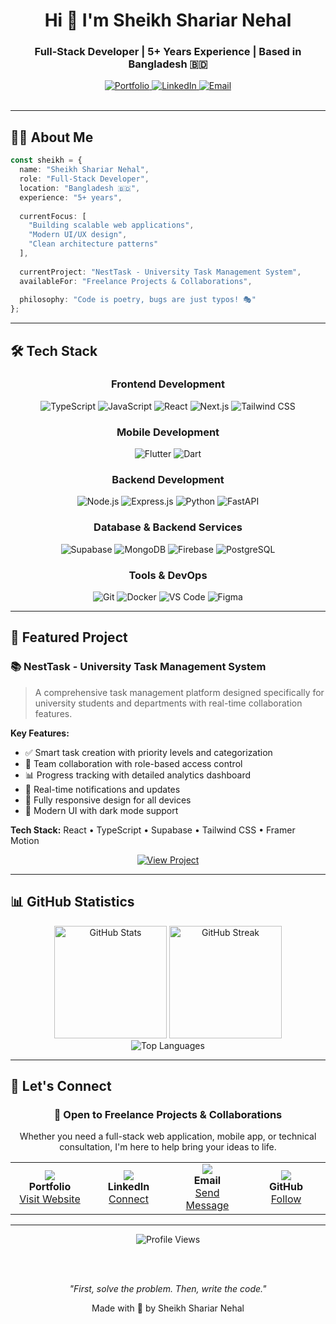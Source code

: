 <!-- Professional Header -->
<div align="center">
  <h1>Hi 👋 I'm Sheikh Shariar Nehal</h1>
  <h3>Full-Stack Developer | 5+ Years Experience | Based in Bangladesh 🇧🇩</h3>
</div>

<div align="center">
  <a href="https://www.sheikhshariarnehal.com/">
    <img src="https://img.shields.io/badge/Portfolio-Visit_Website-00D9FF?style=for-the-badge&logo=google-chrome&logoColor=white" alt="Portfolio"/>
  </a>
  <a href="https://www.linkedin.com/in/sheikhshariarnehal/">
    <img src="https://img.shields.io/badge/LinkedIn-Connect-0A66C2?style=for-the-badge&logo=linkedin&logoColor=white" alt="LinkedIn"/>
  </a>
  <a href="mailto:sheikhshariarnehal@gmail.com">
    <img src="https://img.shields.io/badge/Email-Contact_Me-D14836?style=for-the-badge&logo=gmail&logoColor=white" alt="Email"/>
  </a>
</div>

<br/>

---

## 👨‍💻 About Me

```typescript
const sheikh = {
  name: "Sheikh Shariar Nehal",
  role: "Full-Stack Developer",
  location: "Bangladesh 🇧🇩",
  experience: "5+ years",
  
  currentFocus: [
    "Building scalable web applications",
    "Modern UI/UX design",
    "Clean architecture patterns"
  ],
  
  currentProject: "NestTask - University Task Management System",
  availableFor: "Freelance Projects & Collaborations",
  
  philosophy: "Code is poetry, bugs are just typos! 🎭"
};
```

---

## 🛠️ Tech Stack

<div align="center">

### Frontend Development
![TypeScript](https://img.shields.io/badge/TypeScript-007ACC?style=for-the-badge&logo=typescript&logoColor=white)
![JavaScript](https://img.shields.io/badge/JavaScript-F7DF1E?style=for-the-badge&logo=javascript&logoColor=black)
![React](https://img.shields.io/badge/React-20232A?style=for-the-badge&logo=react&logoColor=61DAFB)
![Next.js](https://img.shields.io/badge/Next.js-000000?style=for-the-badge&logo=nextdotjs&logoColor=white)
![Tailwind CSS](https://img.shields.io/badge/Tailwind_CSS-38B2AC?style=for-the-badge&logo=tailwind-css&logoColor=white)

### Mobile Development
![Flutter](https://img.shields.io/badge/Flutter-02569B?style=for-the-badge&logo=flutter&logoColor=white)
![Dart](https://img.shields.io/badge/Dart-0175C2?style=for-the-badge&logo=dart&logoColor=white)

### Backend Development
![Node.js](https://img.shields.io/badge/Node.js-339933?style=for-the-badge&logo=nodedotjs&logoColor=white)
![Express.js](https://img.shields.io/badge/Express.js-000000?style=for-the-badge&logo=express&logoColor=white)
![Python](https://img.shields.io/badge/Python-3776AB?style=for-the-badge&logo=python&logoColor=white)
![FastAPI](https://img.shields.io/badge/FastAPI-009688?style=for-the-badge&logo=fastapi&logoColor=white)

### Database & Backend Services
![Supabase](https://img.shields.io/badge/Supabase-3ECF8E?style=for-the-badge&logo=supabase&logoColor=white)
![MongoDB](https://img.shields.io/badge/MongoDB-47A248?style=for-the-badge&logo=mongodb&logoColor=white)
![Firebase](https://img.shields.io/badge/Firebase-FFCA28?style=for-the-badge&logo=firebase&logoColor=black)
![PostgreSQL](https://img.shields.io/badge/PostgreSQL-316192?style=for-the-badge&logo=postgresql&logoColor=white)

### Tools & DevOps
![Git](https://img.shields.io/badge/Git-F05032?style=for-the-badge&logo=git&logoColor=white)
![Docker](https://img.shields.io/badge/Docker-2496ED?style=for-the-badge&logo=docker&logoColor=white)
![VS Code](https://img.shields.io/badge/VS_Code-007ACC?style=for-the-badge&logo=visual-studio-code&logoColor=white)
![Figma](https://img.shields.io/badge/Figma-F24E1E?style=for-the-badge&logo=figma&logoColor=white)

</div>

---

## 🌟 Featured Project

### 📚 NestTask - University Task Management System

> A comprehensive task management platform designed specifically for university students and departments with real-time collaboration features.

**Key Features:**
- ✅ Smart task creation with priority levels and categorization
- 👥 Team collaboration with role-based access control
- 📊 Progress tracking with detailed analytics dashboard
- 🔔 Real-time notifications and updates
- 📱 Fully responsive design for all devices
- 🌙 Modern UI with dark mode support

**Tech Stack:** React • TypeScript • Supabase • Tailwind CSS • Framer Motion

<div align="center">
  <a href="https://github.com/nehalDIU/NestTask-V8.5-Depertment">
    <img src="https://img.shields.io/badge/View_Project-GitHub-00D9FF?style=for-the-badge&logo=github&logoColor=white" alt="View Project"/>
  </a>
</div>

---

## 📊 GitHub Statistics

<div align="center">
  <img height="180em" src="https://github-readme-stats.vercel.app/api?username=sheikhshariarnehal&show_icons=true&theme=tokyonight&hide_border=true&count_private=true&title_color=00D9FF&icon_color=6C5CE7&text_color=ffffff&bg_color=0D1117" alt="GitHub Stats"/>
  <img height="180em" src="https://github-readme-streak-stats.herokuapp.com/?user=sheikhshariarnehal&theme=tokyonight&hide_border=true&stroke=00D9FF&ring=6C5CE7&fire=FF6B6B&currStreakLabel=00D9FF&background=0D1117" alt="GitHub Streak"/>
</div>

<div align="center">
  <img src="https://github-readme-stats.vercel.app/api/top-langs/?username=sheikhshariarnehal&layout=compact&theme=tokyonight&hide_border=true&langs_count=8&title_color=00D9FF&text_color=ffffff&bg_color=0D1117" alt="Top Languages"/>
</div>

---

## 🤝 Let's Connect

<div align="center">
  
  <h3>💼 Open to Freelance Projects & Collaborations</h3>
  
  <p>Whether you need a full-stack web application, mobile app, or technical consultation, I'm here to help bring your ideas to life.</p>
  
  <table>
    <tr>
      <td align="center" width="25%">
        <img src="https://img.icons8.com/fluency/48/000000/domain.png"/><br/>
        <strong>Portfolio</strong><br/>
        <a href="https://www.sheikhshariarnehal.com/">Visit Website</a>
      </td>
      <td align="center" width="25%">
        <img src="https://img.icons8.com/fluency/48/000000/linkedin.png"/><br/>
        <strong>LinkedIn</strong><br/>
        <a href="https://www.linkedin.com/in/sheikhshariarnehal/">Connect</a>
      </td>
      <td align="center" width="25%">
        <img src="https://img.icons8.com/fluency/48/000000/gmail.png"/><br/>
        <strong>Email</strong><br/>
        <a href="mailto:sheikhshariarnehal@gmail.com">Send Message</a>
      </td>
      <td align="center" width="25%">
        <img src="https://img.icons8.com/fluency/48/000000/github.png"/><br/>
        <strong>GitHub</strong><br/>
        <a href="https://github.com/sheikhshariarnehal">Follow</a>
      </td>
    </tr>
  </table>
  
</div>

---

<div align="center">
  <img src="https://komarev.com/ghpvc/?username=sheikhshariarnehal&color=00D9FF&style=for-the-badge&label=Profile+Views" alt="Profile Views"/>
  
  <br/><br/>
  
  <p><em>"First, solve the problem. Then, write the code."</em></p>
  
  <p>Made with 💙 by Sheikh Shariar Nehal</p>
</div>
